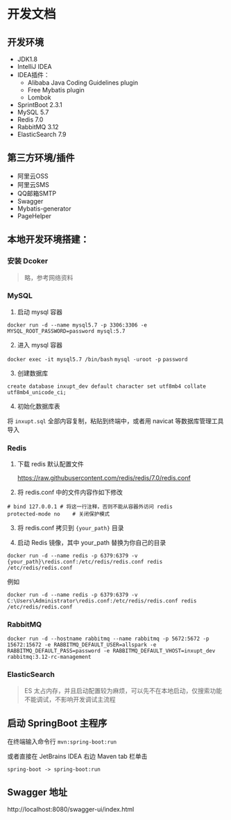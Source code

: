 # 开发文档

## 开发环境

- JDK1.8
- IntelliJ IDEA
- IDEA插件：
    - Alibaba Java Coding Guidelines plugin
    - Free Mybatis plugin
    - Lombok
- SprintBoot 2.3.1
- MySQL 5.7
- Redis 7.0
- RabbitMQ 3.12
- ElasticSearch 7.9

## 第三方环境/插件

- 阿里云OSS
- 阿里云SMS
- QQ邮箱SMTP
- Swagger
- Mybatis-generator
- PageHelper

## 本地开发环境搭建：

### 安装 Dcoker
> 略，参考网络资料

### MySQL
1. 启动 mysql 容器

`docker run -d --name mysql5.7 -p 3306:3306 -e MYSQL_ROOT_PASSWORD=password mysql:5.7`

2. 进入 mysql 容器

`docker exec -it mysql5.7 /bin/bash`
`mysql -uroot -p`
`password`

3. 创建数据库

`create database inxupt_dev default character set utf8mb4 collate utf8mb4_unicode_ci;`

4. 初始化数据库表

将 `inxupt.sql` 全部内容复制，粘贴到终端中，或者用 navicat 等数据库管理工具导入

### Redis

1. 下载 redis 默认配置文件

   https://raw.githubusercontent.com/redis/redis/7.0/redis.conf

2. 将 redis.conf 中的文件内容作如下修改

```text
# bind 127.0.0.1 # 将这一行注释，否则不能从容器外访问 redis
protected-mode no    # 关闭保护模式
```

3. 将 redis.conf 拷贝到 `{your_path}` 目录

4. 启动 Redis 镜像，其中 your_path 替换为你自己的目录

`docker run -d --name redis -p 6379:6379 -v {your_path}\redis.conf:/etc/redis/redis.conf redis /etc/redis/redis.conf`

例如

`docker run -d --name redis -p 6379:6379 -v C:\Users\Administrator\redis.conf:/etc/redis/redis.conf redis /etc/redis/redis.conf`

### RabbitMQ
`docker run -d --hostname rabbitmq --name rabbitmq -p 5672:5672 -p 15672:15672 -e RABBITMQ_DEFAULT_USER=allspark -e RABBITMQ_DEFAULT_PASS=password -e RABBITMQ_DEFAULT_VHOST=inxupt_dev rabbitmq:3.12-rc-management`

### ElasticSearch

> ES 太占内存，并且启动配置较为麻烦，可以先不在本地启动，仅搜索功能不能调试，不影响开发调试主流程

## 启动 SpringBoot 主程序
在终端输入命令行 `mvn:spring-boot:run`

或者直接在 JetBrains IDEA 右边 Maven tab 栏单击

`spring-boot -> spring-boot:run`
## Swagger 地址
http://localhost:8080/swagger-ui/index.html



